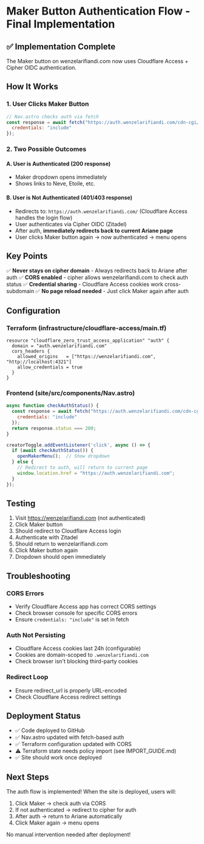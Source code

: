 # Maker Button Authentication Flow - Final Implementation

## ✅ Implementation Complete

The Maker button on wenzelarifiandi.com now uses Cloudflare Access + Cipher OIDC authentication.

## How It Works

### 1. User Clicks Maker Button
```javascript
// Nav.astro checks auth via fetch
const response = await fetch("https://auth.wenzelarifiandi.com/cdn-cgi/access/get-identity", {
  credentials: "include"
});
```

### 2. Two Possible Outcomes

#### A. User is Authenticated (200 response)
- Maker dropdown opens immediately
- Shows links to Neve, Etoile, etc.

#### B. User is Not Authenticated (401/403 response)
- Redirects to: `https://auth.wenzelarifiandi.com/` (Cloudflare Access handles the login flow)
- User authenticates via Cipher OIDC (Zitadel)
- After auth, **immediately redirects back to current Ariane page**
- User clicks Maker button again → now authenticated → menu opens

## Key Points

✅ **Never stays on cipher domain** - Always redirects back to Ariane after auth
✅ **CORS enabled** - cipher allows wenzelarifiandi.com to check auth status
✅ **Credential sharing** - Cloudflare Access cookies work cross-subdomain
✅ **No page reload needed** - Just click Maker again after auth

## Configuration

### Terraform (infrastructure/cloudflare-access/main.tf)
```hcl
resource "cloudflare_zero_trust_access_application" "auth" {
  domain = "auth.wenzelarifiandi.com"
  cors_headers {
    allowed_origins   = ["https://wenzelarifiandi.com", "http://localhost:4321"]
    allow_credentials = true
  }
}
```

### Frontend (site/src/components/Nav.astro)
```javascript
async function checkAuthStatus() {
  const response = await fetch("https://auth.wenzelarifiandi.com/cdn-cgi/access/get-identity", {
    credentials: "include"
  });
  return response.status === 200;
}

creatorToggle.addEventListener('click', async () => {
  if (await checkAuthStatus()) {
    openMakerMenu();  // Show dropdown
  } else {
    // Redirect to auth, will return to current page
    window.location.href = "https://auth.wenzelarifiandi.com";
  }
});
```

## Testing

1. Visit https://wenzelarifiandi.com (not authenticated)
2. Click Maker button
3. Should redirect to Cloudflare Access login
4. Authenticate with Zitadel
5. Should return to wenzelarifiandi.com
6. Click Maker button again
7. Dropdown should open immediately

## Troubleshooting

### CORS Errors
- Verify Cloudflare Access app has correct CORS settings
- Check browser console for specific CORS errors
- Ensure `credentials: "include"` is set in fetch

### Auth Not Persisting
- Cloudflare Access cookies last 24h (configurable)
- Cookies are domain-scoped to `.wenzelarifiandi.com`
- Check browser isn't blocking third-party cookies

### Redirect Loop
- Ensure redirect_url is properly URL-encoded
- Check Cloudflare Access redirect settings

## Deployment Status

- ✅ Code deployed to GitHub
- ✅ Nav.astro updated with fetch-based auth
- ✅ Terraform configuration updated with CORS
- ⚠️ Terraform state needs policy import (see IMPORT_GUIDE.md)
- ✅ Site should work once deployed

## Next Steps

The auth flow is implemented! When the site is deployed, users will:
1. Click Maker → check auth via CORS
2. If not authenticated → redirect to cipher for auth
3. After auth → return to Ariane automatically
4. Click Maker again → menu opens

No manual intervention needed after deployment!
